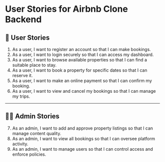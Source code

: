 # User Stories for Airbnb Clone Backend

## 👤 User Stories

1. As a user, I want to register an account so that I can make bookings.
2. As a user, I want to login securely so that I can access my dashboard.
3. As a user, I want to browse available properties so that I can find a suitable place to stay.
4. As a user, I want to book a property for specific dates so that I can reserve it.
5. As a user, I want to make an online payment so that I can confirm my booking.
6. As a user, I want to view and cancel my bookings so that I can manage my trips.

---

## 🧑‍💼 Admin Stories

7. As an admin, I want to add and approve property listings so that I can manage content quality.
8. As an admin, I want to view all bookings so that I can oversee platform activity.
9. As an admin, I want to manage users so that I can control access and enforce policies.
